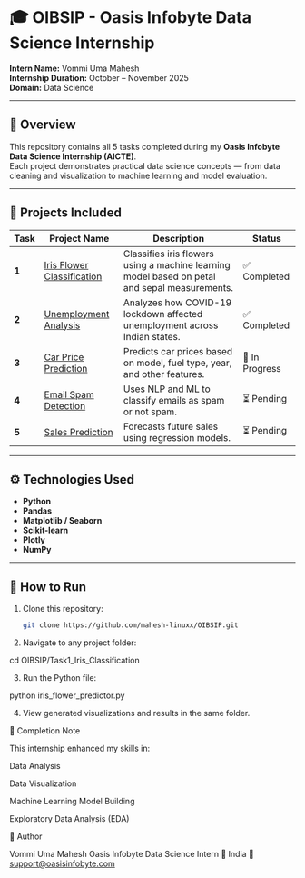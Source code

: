 # 🎓 OIBSIP - Oasis Infobyte Data Science Internship

**Intern Name:** Vommi Uma Mahesh  
**Internship Duration:** October – November 2025  
**Domain:** Data Science  

---

## 🧠 Overview
This repository contains all 5 tasks completed during my **Oasis Infobyte Data Science Internship (AICTE)**.  
Each project demonstrates practical data science concepts — from data cleaning and visualization to machine learning and model evaluation.

---

## 📂 Projects Included

| Task | Project Name | Description | Status |
|------|---------------|--------------|---------|
| **1** | [Iris Flower Classification](./Task1_Iris_Classification) | Classifies iris flowers using a machine learning model based on petal and sepal measurements. | ✅ Completed |
| **2** | [Unemployment Analysis](./Task2_Unemployment_Analysis) | Analyzes how COVID-19 lockdown affected unemployment across Indian states. | ✅ Completed |
| **3** | [Car Price Prediction](./Task3_Car_Price_Prediction) | Predicts car prices based on model, fuel type, year, and other features. | 🚧 In Progress |
| **4** | [Email Spam Detection](./Task4_Email_Spam_Detection) | Uses NLP and ML to classify emails as spam or not spam. | ⏳ Pending |
| **5** | [Sales Prediction](./Task5_Sales_Prediction) | Forecasts future sales using regression models. | ⏳ Pending |

---

## ⚙️ Technologies Used
- **Python**
- **Pandas**
- **Matplotlib / Seaborn**
- **Scikit-learn**
- **Plotly**
- **NumPy**

---

## 🧩 How to Run
1. Clone this repository:
   ```bash
   git clone https://github.com/mahesh-linuxx/OIBSIP.git
2. Navigate to any project folder:

cd OIBSIP/Task1_Iris_Classification


3. Run the Python file:

python iris_flower_predictor.py


4. View generated visualizations and results in the same folder.

🏁 Completion Note

This internship enhanced my skills in:

Data Analysis

Data Visualization

Machine Learning Model Building

Exploratory Data Analysis (EDA)

🌟 Author

Vommi Uma Mahesh
Oasis Infobyte Data Science Intern
📍 India
📧 support@oasisinfobyte.com
